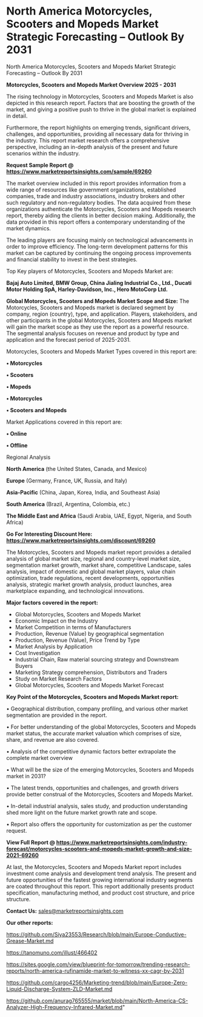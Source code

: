 # North America Motorcycles, Scooters and Mopeds Market Strategic Forecasting – Outlook By 2031
North America Motorcycles, Scooters and Mopeds Market Strategic Forecasting – Outlook By 2031

<Strong> Motorcycles, Scooters and Mopeds Market Overview 2025 - 2031</strong>

The rising technology in Motorcycles, Scooters and Mopeds Market is also depicted in this research report. Factors that are boosting the growth of the market, and giving a positive push to thrive in the global market is explained in detail.

Furthermore, the report highlights on emerging trends, significant drivers, challenges, and opportunities, providing all necessary data for thriving in the industry. This report market research offers a comprehensive perspective, including an in-depth analysis of the present and future scenarios within the industry.

<strong>Request Sample Report @ <a href=https://www.marketreportsinsights.com/sample/69260>https://www.marketreportsinsights.com/sample/69260</a></strong>

The market overview included in this report provides information from a wide range of resources like government organizations, established companies, trade and industry associations, industry brokers and other such regulatory and non-regulatory bodies. The data acquired from these organizations authenticate the Motorcycles, Scooters and Mopeds research report, thereby aiding the clients in better decision making. Additionally, the data provided in this report offers a contemporary understanding of the market dynamics.

The leading players are focusing mainly on technological advancements in order to improve efficiency. The long-term development patterns for this market can be captured by continuing the ongoing process improvements and financial stability to invest in the best strategies.

Top Key players of Motorcycles, Scooters and Mopeds Market are:

<strong>Bajaj Auto Limited, BMW Group, China Jialing Industrial Co., Ltd., Ducati Motor Holding SpA, Harley-Davidson, Inc., Hero MotoCorp Ltd.</strong>

<strong><b>Global Motorcycles, Scooters and Mopeds Market Scope and Size:</b></strong>
The Motorcycles, Scooters and Mopeds market is declared segment by company, region (country), type, and application. Players, stakeholders, and other participants in the global Motorcycles, Scooters and Mopeds market will gain the market scope as they use the report as a powerful resource. The segmental analysis focuses on revenue and product by type and application and the forecast period of 2025-2031.

Motorcycles, Scooters and Mopeds Market Types covered in this report are:

<strong>• Motorcycles

• Scooters

• Mopeds

• Motorcycles

• Scooters and Mopeds</strong>

Market Applications covered in this report are:

<strong>• Online

• Offline</strong> 

Regional Analysis

<strong>North America</strong> (the United States, Canada, and Mexico)

<strong>Europe</strong> (Germany, France, UK, Russia, and Italy)

<strong>Asia-Pacific</strong> (China, Japan, Korea, India, and Southeast Asia)

<strong>South America</strong> (Brazil, Argentina, Colombia, etc.)

<strong>The Middle East and Africa</strong> (Saudi Arabia, UAE, Egypt, Nigeria, and South Africa)

<strong>Go For Interesting Discount Here: <a href=https://www.marketreportsinsights.com/discount/69260>https://www.marketreportsinsights.com/discount/69260</a></strong>

The Motorcycles, Scooters and Mopeds market report provides a detailed analysis of global market size, regional and country-level market size, segmentation market growth, market share, competitive Landscape, sales analysis, impact of domestic and global market players, value chain optimization, trade regulations, recent developments, opportunities analysis, strategic market growth analysis, product launches, area marketplace expanding, and technological innovations.

<strong><b>Major factors covered in the report:</b></strong>
<ul>
  <li>Global Motorcycles, Scooters and Mopeds Market </li>
  <li>Economic Impact on the Industry</li>
  <li>Market Competition in terms of Manufacturers</li>
  <li>Production, Revenue (Value) by geographical segmentation</li>
  <li>Production, Revenue (Value), Price Trend by Type</li>
  <li>Market Analysis by Application</li>
  <li>Cost Investigation</li>
  <li>Industrial Chain, Raw material sourcing strategy and Downstream Buyers</li>
  <li>Marketing Strategy comprehension, Distributors and Traders</li>
  <li>Study on Market Research Factors</li>
  <li>Global Motorcycles, Scooters and Mopeds Market Forecast</li>
</ul>

<strong><b>Key Point of the Motorcycles, Scooters and Mopeds Market report:</b></strong>

• Geographical distribution, company profiling, and various other market segmentation are provided in the report.

• For better understanding of the global Motorcycles, Scooters and Mopeds market status, the accurate market valuation which comprises of size, share, and revenue are also covered.

• Analysis of the competitive dynamic factors better extrapolate the complete market overview

• What will be the size of the emerging Motorcycles, Scooters and Mopeds market in 2031?

• The latest trends, opportunities and challenges, and growth drivers provide better construal of the Motorcycles, Scooters and Mopeds Market.

• In-detail industrial analysis, sales study, and production understanding shed more light on the future market growth rate and scope.

• Report also offers the opportunity for customization as per the customer request.

<strong><b>View Full Report @ <a href=https://www.marketreportsinsights.com/industry-forecast/motorcycles-scooters-and-mopeds-market-growth-and-size-2021-69260>https://www.marketreportsinsights.com/industry-forecast/motorcycles-scooters-and-mopeds-market-growth-and-size-2021-69260</a></b></strong>


At last, the Motorcycles, Scooters and Mopeds Market report includes investment come analysis and development trend analysis. The present and future opportunities of the fastest growing international industry segments are coated throughout this report. This report additionally presents product specification, manufacturing method, and product cost structure, and price structure.

<strong>Contact Us:</strong>
sales@marketreportsinsights.com

<strong>Our other reports:</strong>

<a href=https://github.com/Siya23553/Research/blob/main/Europe-Conductive-Grease-Market.md>https://github.com/Siya23553/Research/blob/main/Europe-Conductive-Grease-Market.md</a>

<a href=https://tanomuno.com/illust/466402>https://tanomuno.com/illust/466402</a>

<a href=https://sites.google.com/view/blueprint-for-tomorrow/trending-research-reports/north-america-rufinamide-market-to-witness-xx-cagr-by-2031>https://sites.google.com/view/blueprint-for-tomorrow/trending-research-reports/north-america-rufinamide-market-to-witness-xx-cagr-by-2031</a>

<a href=https://github.com/cargo4256/Marketing-trend/blob/main/Europe-Zero-Liquid-Discharge-System-ZLD-Market.md>https://github.com/cargo4256/Marketing-trend/blob/main/Europe-Zero-Liquid-Discharge-System-ZLD-Market.md</a>

<a href=https://github.com/anurag765555/market/blob/main/North-America-CS-Analyzer-High-Frequency-Infrared-Market.md>https://github.com/anurag765555/market/blob/main/North-America-CS-Analyzer-High-Frequency-Infrared-Market.md</a>"
